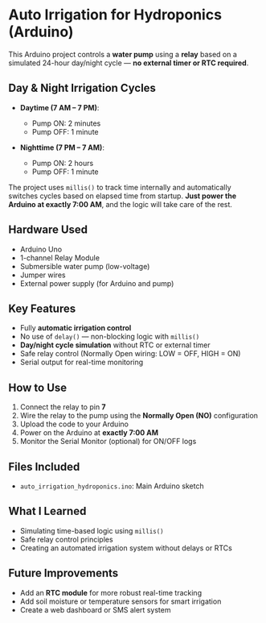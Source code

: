 # Auto Irrigation for Hydroponics (Arduino)

This Arduino project controls a **water pump** using a **relay** based on a simulated 24-hour day/night cycle — **no external timer or RTC required**.

## Day & Night Irrigation Cycles

- **Daytime (7 AM – 7 PM)**:
  - Pump ON: 2 minutes
  - Pump OFF: 1 minute

- **Nighttime (7 PM – 7 AM)**:
  - Pump ON: 2 hours
  - Pump OFF: 1 minute

The project uses `millis()` to track time internally and automatically switches cycles based on elapsed time from startup. **Just power the Arduino at exactly 7:00 AM**, and the logic will take care of the rest.

## Hardware Used

- Arduino Uno
- 1-channel Relay Module
- Submersible water pump (low-voltage)
- Jumper wires
- External power supply (for Arduino and pump)

## Key Features

- Fully **automatic irrigation control**
- No use of `delay()` — non-blocking logic with `millis()`
- **Day/night cycle simulation** without RTC or external timer
- Safe relay control (Normally Open wiring: LOW = OFF, HIGH = ON)
- Serial output for real-time monitoring

## How to Use

1. Connect the relay to pin **7**
2. Wire the relay to the pump using the **Normally Open (NO)** configuration
3. Upload the code to your Arduino
4. Power on the Arduino at **exactly 7:00 AM**
5. Monitor the Serial Monitor (optional) for ON/OFF logs

## Files Included

- `auto_irrigation_hydroponics.ino`: Main Arduino sketch

## What I Learned

- Simulating time-based logic using `millis()`
- Safe relay control principles
- Creating an automated irrigation system without delays or RTCs

## Future Improvements

- Add an **RTC module** for more robust real-time tracking
- Add soil moisture or temperature sensors for smart irrigation
- Create a web dashboard or SMS alert system
